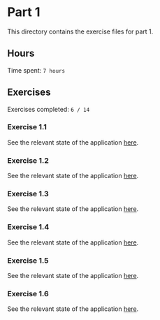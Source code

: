 # Part 1

This directory contains the exercise files for part 1.

## Hours

Time spent: `7 hours`

## Exercises

Exercises completed: `6 / 14`

### Exercise 1.1

See the relevant state of the application [here](https://github.com/rikurauhala/fullstack/tree/378223cddfa18e0916cb9d30aa4fcce7a0a56f4a/exercises/part01/course-information).

### Exercise 1.2

See the relevant state of the application [here](https://github.com/rikurauhala/fullstack/tree/83cd44933f35a140f8adb3124e6bdd5c04eceec3/exercises/part01/course-information).

### Exercise 1.3

See the relevant state of the application [here](https://github.com/rikurauhala/fullstack/tree/8bd95696b35cc6431e83cf9982ad8bb7a34793df/exercises/part01/course-information).

### Exercise 1.4

See the relevant state of the application [here](https://github.com/rikurauhala/fullstack/tree/86c01f1ee1546031a88c5c5a62f5d1a8198181d1/exercises/part01/course-information).

### Exercise 1.5

See the relevant state of the application [here](https://github.com/rikurauhala/fullstack/tree/a23eeafc5b5441bcabc8d8b736d11362ec33ac26/exercises/part01/course-information).

### Exercise 1.6

See the relevant state of the application [here](https://github.com/rikurauhala/fullstack/tree/6caa1c82d4ec268d8742a07555ccb3f3f8c37943/exercises/part01/unicafe).

